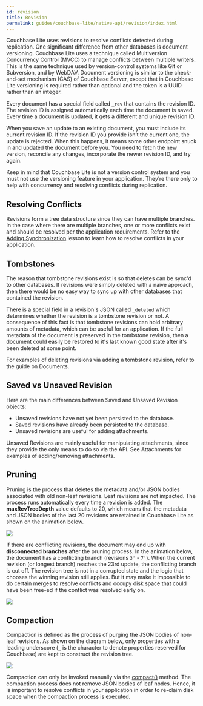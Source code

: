 ```yaml
---
id: revision
title: Revision
permalink: guides/couchbase-lite/native-api/revision/index.html
---
```


Couchbase Lite uses revisions to resolve conflicts detected during replication. One significant difference from other databases is document versioning. Couchbase Lite uses a technique called Multiversion Concurrency Control (MVCC) to manage conflicts between multiple writers. This is the same technique used by version-control systems like Git or Subversion, and by WebDAV. Document versioning is similar to the check-and-set mechanism (CAS) of Couchbase Server, except that in Couchbase Lite versioning is required rather than optional and the token is a UUID rather than an integer.

Every document has a special field called `_rev` that contains the revision ID. The revision ID is assigned automatically each time the document is saved. Every time a document is updated, it gets a different and unique revision ID.

When you save an update to an existing document, you must include its current revision ID. If the revision ID you provide isn’t the current one, the update is rejected. When this happens, it means some other endpoint snuck in and updated the document before you. You need to fetch the new version, reconcile any changes, incorporate the newer revision ID, and try again.

Keep in mind that Couchbase Lite is not a version control system and you must not use the versioning feature in your application. They’re there only to help with concurrency and resolving conflicts during replication.

## Resolving Conflicts

Revisions form a tree data structure since they can have multiple branches. In the case where there are multiple branches, one or more conflicts exist and should be resolved per the application requirements. Refer to the [Adding Synchronization](../../../../training/develop/adding-synchronization/index.html#resolve-conflicts) lesson to learn how to resolve conflicts in your application.

## Tombstones

The reason that tombstone revisions exist is so that deletes can be sync'd to other databases. If revisions were simply deleted with a naive approach, then there would be no easy way to sync up with other databases that contained the revision.

There is a special field in a revision's JSON called `_deleted` which determines whether the revision is a tombstone revision or not. A consequence of this fact is that tombstone revisions can hold arbitrary amounts of metadata, which can be useful for an application. If the full metadata of the document is preserved in the tombstone revision, then a document could easily be restored to it's last known good state after it's been deleted at some point.

For examples of deleting revisions via adding a tombstone revision, refer to the guide on Documents.

## Saved vs Unsaved Revision

Here are the main differences between Saved and Unsaved Revision objects:

- Unsaved revisions have not yet been persisted to the database.
- Saved revisions have already been persisted to the database.
- Unsaved revisions are useful for adding attachments.

Unsaved Revisions are mainly useful for manipulating attachments, since they provide the only means to do so via the API. See Attachments for examples of adding/removing attachments.

## Pruning

Pruning is the process that deletes the metadata and/or JSON bodies associated with old non-leaf revisions. Leaf revisions are not impacted. The process runs automatically every time a revision is added. The **maxRevTreeDepth** value defaults to 20, which means that the metadata and JSON bodies of the last 20 revisions are retained in Couchbase Lite as shown on the animation below.

<img src="https://cl.ly/321B1Y3T0K07/pruning-cbl.gif" class=portrait />

If there are conflicting revisions, the document may end up with **disconnected branches** after the pruning process. In the animation below, the document has a conflicting branch (revisions `3'` - `7'`). When the current revision (or longest branch) reaches the 23rd update, the conflicting branch is cut off. The revision tree is not in a corrupted state and the logic that chooses the winning revision still applies. But it may make it impossible to do certain merges to resolve conflicts and occupy disk space that could have been free-ed if the conflict was resolved early on.

<img src="https://cl.ly/0q342b0R251y/pruning-conflict.gif" class=portrait />

## Compaction

Compaction is defined as the process of purging the JSON bodies of non-leaf revisions. As shown on the diagram below, only properties with a leading underscore (`_` is the character to denote properties reserved for Couchbase) are kept to construct the revision tree.

<img src="https://cl.ly/1Q1F0i3f2i3n/compaction.gif" class=portrait />

Compaction can only be invoked manually via the [compact()](../../../../references/couchbase-lite/couchbase-lite/database/database/index.html#void-compact) method. The compaction process does not remove JSON bodies of leaf nodes. Hence, it is important to resolve conflicts in your application in order to re-claim disk space when the compaction process is executed.
